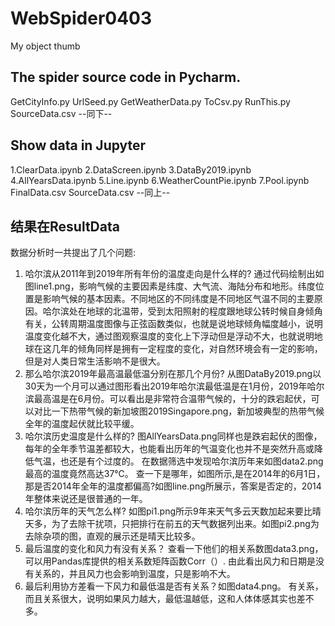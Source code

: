 # WebSpider0403
My object thumb
## The spider source code in Pycharm.
GetCityInfo.py
UrlSeed.py
GetWeatherData.py
ToCsv.py
RunThis.py
SourceData.csv --同下--
## Show data in Jupyter
1.ClearData.ipynb
2.DataScreen.ipynb
3.DataBy2019.ipynb
4.AllYearsData.ipynb
5.Line.ipynb
6.WeatherCountPie.ipynb
7.Pool.ipynb
FinalData.csv
SourceData.csv  --同上--
## 结果在ResultData
数据分析时一共提出了几个问题:
1. 哈尔滨从2011年到2019年所有年份的温度走向是什么样的?
通过代码绘制出如图line1.png，影响气候的主要因素是纬度、大气流、海陆分布和地形。纬度位置是影响气候的基本因素。不同地区的不同纬度是不同地区气温不同的主要原因。哈尔滨处在地球的北温带，受到太阳照射的程度跟地球公转时候自身倾角有关，公转周期温度图像与正弦函数类似，也就是说地球倾角幅度越小，说明温度变化越不大，通过图观察温度的变化上下浮动但是浮动不大，也就说明地球在这几年的倾角同样是拥有一定程度的变化，对自然环境会有一定的影响，但是对人类日常生活影响不是很大。
2. 那么哈尔滨2019年最高温最低温分别在那几个月份?
从图DataBy2019.png以30天为一个月可以通过图形看出2019年哈尔滨最低温是在1月份，2019年哈尔滨最高温是在6月份。可以看出是非常符合温带气候的，十分的跌宕起伏，可以对比一下热带气候的新加坡图2019Singapore.png，新加坡典型的热带气候全年的温度起伏就比较平缓。
3. 哈尔滨历史温度是什么样的?
图AllYearsData.png同样也是跌宕起伏的图像，每年的全年季节温差都较大，也能看出历年的气温变化也并不是突然升高或降低气温，也还是有个过度的。
在数据筛选中发现哈尔滨历年来如图data2.png最高的温度竟然高达37℃。
查一下是哪年，如图所示,是在2014年的6月1日，那是否2014年全年的温度都偏高?如图line.png所展示，答案是否定的，2014年整体来说还是很普通的一年。
4. 哈尔滨历年的天气怎么样?
如图pi1.png所示9年来天气多云天数加起来要比晴天多，为了去除干扰项，只把排行在前五的天气数据列出来。如图pi2.png为去除杂项的图，直观的展示还是晴天比较多。
5. 最后温度的变化和风力有没有关系？
查看一下他们的相关系数图data3.png，可以用Pandas库提供的相关系数矩阵函数Corr（）.
由此看出风力和日期是没有关系的，并且风力也会影响到温度，只是影响不大。
6.  最后利用协方差看一下风力和最低温是否有关系？如图data4.png。
有关系，而且关系很大，说明如果风力越大，最低温越低，这和人体体感其实也差不多。
